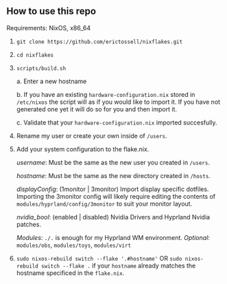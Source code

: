 ## How to use this repo
Requirements: NixOS, x86_64

   1. `git clone https://github.com/erictossell/nixflakes.git`

   2. `cd nixflakes`

   3. `scripts/build.sh`

      a. Enter a new hostname

      b. If you have an existing `hardware-configuration.nix` stored in `/etc/nixos` the script will as if you would like to import it. If you have not generated one yet it will do so for you and then import it.

      c. Validate that your `hardware-configuration.nix` imported succesfully.
   
   4. Rename my user or create your own inside of `/users`.
   
   5. Add your system configuration to the flake.nix.

      *username*: Must be the same as the new user you created in `/users`.

      *hostname*: Must be the same as the new directory created in `/hosts`.

      *displayConfig*: (1monitor | 3monitor) Import display specific dotfiles. Importing the 3monitor config will likely require editing the contents of `modules/hyprland/config/3monitor` to suit your monitor layout.

      *nvidia_bool*: (enabled | disabled) Nvidia Drivers and Hyprland Nvidia patches.

      *Modules*: `./.` is enough for my Hyprland WM environment. 
         *Optional*: `modules/obs`, `modules/toys`, `modules/virt`

   6. `sudo nixos-rebuild switch --flake '.#hostname'` OR `sudo nixos-rebuild switch --flake .` if your `hostname` already matches the hostname specificed in the `flake.nix`.


